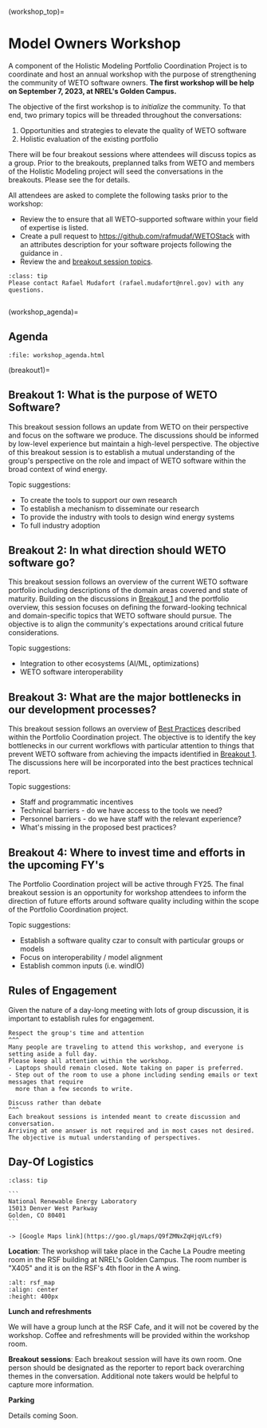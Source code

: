 (workshop_top)=
# Model Owners Workshop

A component of the Holistic Modeling Portfolio Coordination Project is to coordinate and host
an annual workshop with the purpose of strengthening the community of WETO software owners.
**The first workshop will be help on September 7, 2023, at NREL's Golden Campus.**

The objective of the first workshop is to *initialize* the community.
To that end, two primary topics will be threaded throughout the conversations:
1. Opportunities and strategies to elevate the quality of WETO software
2. Holistic evaluation of the existing portfolio

There will be four breakout sessions where attendees will discuss topics as a group.
Prior to the breakouts, preplanned talks from WETO and members of the Holistic Modeling project
will seed the conversations in the breakouts. Please see the [](workshop_agenda)
for details.

All attendees are asked to complete the following tasks prior to the workshop:
- Review the [](portfolio_listing) to ensure that all WETO-supported software within your field
  of expertise is listed.
- Create a pull request to https://github.com/rafmudaf/WETOStack with an attributes description
  for your software projects following the guidance in [](schema).
- Review the [](workshop_agenda) and [breakout session topics](breakout1).

`````{admonition} Contact
:class: tip
Please contact Rafael Mudafort (rafael.mudafort@nrel.gov) with any questions.
`````

```{contents}
```

(workshop_agenda)=
## Agenda

```{raw} html
:file: workshop_agenda.html
```

(breakout1)=
## Breakout 1: What is the purpose of WETO Software?

This breakout session follows an update from WETO on their perspective and focus on the software
we produce.
The discussions should be informed by low-level experience but maintain a high-level perspective.
The objective of this breakout session is to establish a mutual understanding of the group's
perspective on the role and impact of WETO software within the broad context of wind energy.

Topic suggestions:
- To create the tools to support our own research
- To establish a mechanism to disseminate our research
- To provide the industry with tools to design wind energy systems
- To full industry adoption

## Breakout 2: In what direction should WETO software go?

This breakout session follows an overview of the current WETO software portfolio including
descriptions of the domain areas covered and state of maturity.
Building on the discussions in [Breakout 1](breakout1) and the portfolio overview, this session
focuses on defining the forward-looking technical and domain-specific topics that WETO software
should pursue.
The objective is to align the community's expectations around critical future considerations.

Topic suggestions:
- Integration to other ecosystems (AI/ML, optimizations)
- WETO software interoperability

## Breakout 3: What are the major bottlenecks in our development processes?

This breakout session follows an overview of [Best Practices](bestpractices) described
within the Portfolio Coordination project.
The objective is to identify the key bottlenecks in our current workflows with particular
attention to things that prevent WETO software from achieving the impacts identified
in [Breakout 1](breakout1).
The discussions here will be incorporated into the best practices technical report.

Topic suggestions:
- Staff and programmatic incentives
- Technical barriers - do we have access to the tools we need?
- Personnel barriers - do we have staff with the relevant experience?
- What's missing in the proposed best practices?

## Breakout 4: Where to invest time and efforts in the upcoming FY's

The Portfolio Coordination project will be active through FY25.
The final breakout session is an opportunity for workshop attendees to inform the direction
of future efforts around software quality including within the scope of the
Portfolio Coordination project.

Topic suggestions:
- Establish a software quality czar to consult with particular groups or models
- Focus on interoperability / model alignment
- Establish common inputs (i.e. windIO)


## Rules of Engagement

Given the nature of a day-long meeting with lots of group discussion, it is important to
establish rules for engagement.

````{card}
Respect the group's time and attention
^^^
Many people are traveling to attend this workshop, and everyone is setting aside a full day.
Please keep all attention within the workshop.
- Laptops should remain closed. Note taking on paper is preferred.
- Step out of the room to use a phone including sending emails or text messages that require
  more than a few seconds to write.
````

````{card} 
Discuss rather than debate
^^^
Each breakout sessions is intended meant to create discussion and conversation.
Arriving at one answer is not required and in most cases not desired.
The objective is mutual understanding of perspectives.
````

## Day-Of Logistics

````{admonition} NREL Golden Campus Address
:class: tip

```
National Renewable Energy Laboratory
15013 Denver West Parkway
Golden, CO 80401
```

-> [Google Maps link](https://goo.gl/maps/Q9fZMNxZqHjqVLcf9)
````

**Location**: The workshop will take place in the Cache La Poudre meeting room in the
RSF building at NREL's Golden Campus. The room number is "X405" and it is on the RSF's 4th floor
in the A wing.

```{image} ./_images/rsf_4thfloor_map.png
:alt: rsf_map
:align: center
:height: 400px
```
**Lunch and refreshments**

We will have a group lunch at the RSF Cafe, and it will not be covered by the workshop.
Coffee and refreshments will be provided within the workshop room.


**Breakout sessions**:
Each breakout session will have its own room.
One person should be designated as the reporter to report back overarching themes in the
conversation.
Additional note takers would be helpful to capture more information.


**Parking**

Details coming Soon.


